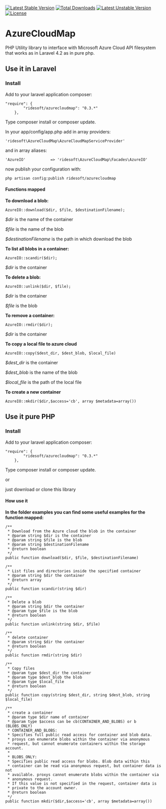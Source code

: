 [![Latest Stable Version](https://poser.pugx.org/ridesoft/azurecloudmap/v/stable.svg)](https://packagist.org/packages/ridesoft/azurecloudmap) [![Total Downloads](https://poser.pugx.org/ridesoft/azurecloudmap/downloads.svg)](https://packagist.org/packages/ridesoft/azurecloudmap) [![Latest Unstable Version](https://poser.pugx.org/ridesoft/azurecloudmap/v/unstable.svg)](https://packagist.org/packages/ridesoft/azurecloudmap) [![License](https://poser.pugx.org/ridesoft/azurecloudmap/license.svg)](https://packagist.org/packages/ridesoft/azurecloudmap)
# AzureCloudMap

PHP Utility library to interface with Microsoft Azure Cloud API filesystem that works as in Laravel 4.2 as in pure php.

## Use it in Laravel

### Install

Add to your laravel application composer:
```
"require": {
        "ridesoft/azurecloudmap": "0.3.*"
    },
```
Type composer install or composer update.

In your app/config/app.php add in array providers:
```
'ridesoft\AzureCloudMap\AzureCloudMapServiceProvider'
```
and in array aliases:
```
'AzureIO'           => 'ridesoft\AzureCloudMap\Facades\AzureIO'
```

now publish your configuration with:
```
php artisan config:publish ridesoft/azurecloudmap
```
#### Functions mapped

**To download a blob:**
```
AzureIO::download($dir, $file, $destinationFilename);
```
*$dir* is the name of the container

*$file* is the name of the blob

*$destinationFilename* is the path in which download the blob

**To list all blobs in a container:**
```
AzureIO::scandir($dir);
```
*$dir* is the container

**To delete a blob:**
```
AzureIO::unlink($dir, $file);
```
*$dir* is the container

*$file* is the blob

**To remove a container:**
```
AzureIO::rmdir($dir);
```
*$dir* is the container

**To copy a local file to azure cloud**
```
AzureIO::copy($dest_dir, $dest_blob, $local_file)
```
*$dest_dir* is the container

*$dest_blob* is the name of the blob

*$local_file* is the path of the local file

**To create a new container**
```
AzureIO::mkdir($dir,$access='cb', array $metadata=array())
```
## Use it pure PHP
### Install

Add to your laravel application composer:
```
"require": {
        "ridesoft/azurecloudmap": "0.3.*"
    },
```
Type composer install or composer update.

or

just download or clone this library

#### How use it

**In the folder examples you can find some useful examples for the function mapped:**

```
/**
 * Download from the Azure cloud the blob in the container
 * @param string $dir is the container
 * @param string $file is the blob
 * @param string $destinationFilename
 * @return boolean
 */
public function download($dir, $file, $destinationFilename)
```
```
/**
 * List files and directories inside the specified container
 * @param string $dir the container
 * @return array
 */
public function scandir(string $dir)
```
```
/**
 * Delete a blob
 * @param string $dir the container
 * @param type $file is the blob
 * @return boolean
 */
public function unlink(string $dir, $file)
```
```
/**
 * delete container
 * @param string $dir the container
 * @return boolean
 */
public function rmdir(string $dir)
```
```
/**
 * Copy files
 * @param type $dest_dir the container
 * @param type $dest_blob the blob
 * @param type $local_file 
 * @return boolean
 */
public function copy(string $dest_dir, string $dest_blob, string $local_file)
```
```
/**
 * create a container
 * @param type $dir name of container
 * @param type $access can be cb(CONTAINER_AND_BLOBS) or b (BLOBS_ONLY)
 * CONTAINER_AND_BLOBS:     
 * Specifies full public read access for container and blob data.
 * proxys can enumerate blobs within the container via anonymous 
 * request, but cannot enumerate containers within the storage account.
 *
 * BLOBS_ONLY:
 * Specifies public read access for blobs. Blob data within this 
 * container can be read via anonymous request, but container data is not 
 * available. proxys cannot enumerate blobs within the container via 
 * anonymous request.
 * If this value is not specified in the request, container data is 
 * private to the account owner.
 * @return boolean
 */
public function mkdir($dir,$access='cb', array $metadata=array())
```
